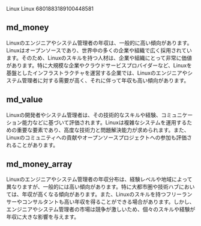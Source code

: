 Linux
Linux
6801883189100448581



## md_money

Linuxのエンジニアやシステム管理者の年収は、一般的に高い傾向があります。Linuxはオープンソースであり、世界中の多くの企業や組織で広く採用されています。そのため、Linuxのスキルを持つ人材は、企業や組織にとって非常に価値があります。特に大規模な企業やクラウドサービスプロバイダーなど、Linuxを基盤としたインフラストラクチャを運営する企業では、Linuxのエンジニアやシステム管理者に対する需要が高く、それに伴って年収も高い傾向があります。


## md_value

Linuxの開発者やシステム管理者は、その技術的なスキルや経験、コミュニケーション能力などに基づいて評価されます。Linuxは複雑なシステムを運用するための重要な要素であり、高度な技術力と問題解決能力が求められます。また、Linuxのコミュニティへの貢献やオープンソースプロジェクトへの参加も評価されることがあります。


## md_money_array

Linuxのエンジニアやシステム管理者の年収分布は、経験レベルや地域によって異なりますが、一般的には高い傾向があります。特に大都市圏や技術ハブにおいては、年収が高くなる傾向があります。また、Linuxのスキルを持つフリーランサーやコンサルタントも高い年収を得ることができる場合があります。しかし、エンジニアやシステム管理者の市場は競争が激しいため、個々のスキルや経験が年収に大きな影響を与えます。










